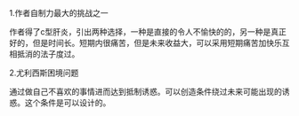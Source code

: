1.作者自制力最大的挑战之一

作者得了c型肝炎，引出两种选择，一种是直接的令人不愉快的的，另一种是真正好的，但是时间长。短期内很痛苦，但是未来收益大，可以采用短期痛苦加快乐互相抵消的法子度过。

2.尤利西斯困境问题

通过做自己不喜欢的事情进而达到抵制诱惑。可以创造条件绕过未来可能出现的诱惑。这个条件是可以设计的。